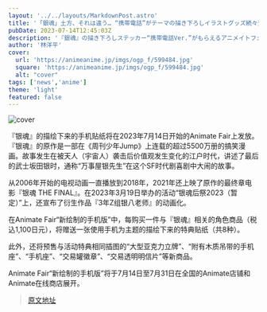 ```yaml
---
layout: '../../layouts/MarkdownPost.astro'
title: '「銀魂」土方、それは違う… “携帯電話”がテーマの描き下ろしイラストグッズ続々登場！ アニメイトフェア開催'
pubDate: 2023-07-14T12:45:03Z
description: '『銀魂』の描き下ろしステッカー“携帯電話Ver.”がもらえるアニメイトフェアが、2023年7月14日より開催される。'
author: '林洋平'
cover:
  url: 'https://animeanime.jp/imgs/ogp_f/599484.jpg'
  square: 'https://animeanime.jp/imgs/ogp_f/599484.jpg'
  alt: "cover"
tags: ['news','anime']
theme: 'light'
featured: false
---
```


![cover](https://animeanime.jp/imgs/ogp_f/599484.jpg)

『银魂』的描绘下来的手机贴纸将在2023年7月14日开始的Animate Fair上发放。『银魂』的原作是一部在《周刊少年Jump》上连载的超过5500万册的搞笑漫画。故事发生在被天人（宇宙人）袭击后价值观发生变化的江户时代，讲述了最后的武士坂田银时，通称“万事屋银先生”在这个SF时代剧喜剧中大闹的故事。

从2006年开始的电视动画一直播放到2018年，2021年还上映了原作的最终章电影『银魂 THE FINAL』。在2023年3月19日举办的活动“银魂后祭2023（暂定）”上，还宣布了衍生作品『3年Z组银八老师』的动画化。

在Animate Fair“新绘制的手机版”中，每购买一件与『银魂』相关的角色商品（税込1,100日元），将赠送一张使用手机为主题的描绘下来的特典贴纸（共8种）。

此外，还将预售与活动特典相同插图的“大型亚克力立牌”、“附有木质吊带的手机座”、“手机座”、“交易罐徽章”、“交易透明明信片”等新商品。

Animate Fair“新绘制的手机版”将于7月14日至7月31日在全国的Animate店铺和Animate在线商店展开。

>[原文地址](https://animeanime.jp/article/2023/07/14/78605.html)  
